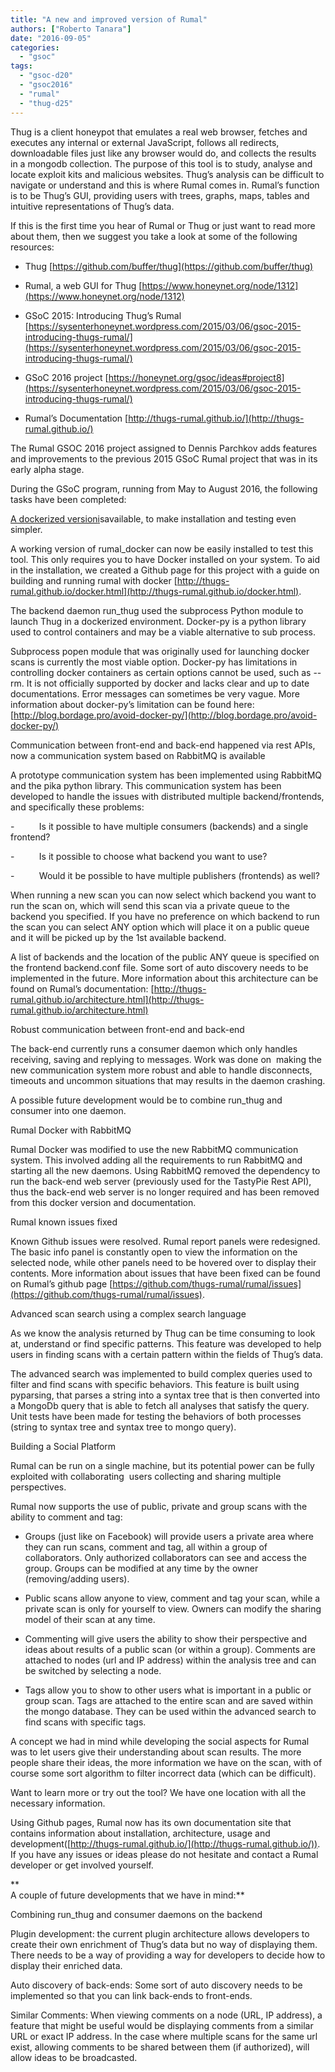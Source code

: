 ```yaml
---
title: "A new and improved version of Rumal"
authors: ["Roberto Tanara"]
date: "2016-09-05"
categories: 
  - "gsoc"
tags: 
  - "gsoc-d20"
  - "gsoc2016"
  - "rumal"
  - "thug-d25"
---
```


Thug is a client honeypot that emulates a real web browser, fetches and executes any internal or external JavaScript, follows all redirects, downloadable files just like any browser would do, and collects the results in a mongodb collection. The purpose of this tool is to study, analyse and locate exploit kits and malicious websites. Thug’s analysis can be difficult to navigate or understand and this is where Rumal comes in. Rumal’s function is to be Thug’s GUI, providing users with trees, graphs, maps, tables and intuitive representations of Thug’s data.

If this is the first time you hear of Rumal or Thug or just want to read more about them, then we suggest you take a look at some of the following resources:

- Thug [https://github.com/buffer/thug](https://github.com/buffer/thug)
    

- Rumal, a web GUI for Thug [https://www.honeynet.org/node/1312](https://www.honeynet.org/node/1312)
    
- GSoC 2015: Introducing Thug’s Rumal [https://sysenterhoneynet.wordpress.com/2015/03/06/gsoc-2015-introducing-thugs-rumal/](https://sysenterhoneynet.wordpress.com/2015/03/06/gsoc-2015-introducing-thugs-rumal/)
    
- GSoC 2016 project [https://honeynet.org/gsoc/ideas#project8](https://sysenterhoneynet.wordpress.com/2015/03/06/gsoc-2015-introducing-thugs-rumal/)
    
- Rumal’s Documentation [http://thugs-rumal.github.io/](http://thugs-rumal.github.io/)
    

The Rumal GSOC 2016 project assigned to Dennis Parchkov adds features and improvements to the previous 2015 GSoC Rumal project that was in its early alpha stage.

During the GSoC program, running from May to August 2016, the following tasks have been completed:

[A dockerized version](https://github.com/thugs-rumal/rumal_docker)[i](https://github.com/thugs-rumal/rumal_docker)savailable[,](https://github.com/thugs-rumal/rumal_docker) to make installation and testing even simpler.

A working version of rumal\_docker can now be easily installed to test this tool. This only requires you to have Docker installed on your system. To aid in the installation, we created a Github page for this project with a guide on building and running rumal with docker [http://thugs-rumal.github.io/docker.html](http://thugs-rumal.github.io/docker.html).

The backend daemon run\_thug used the subprocess Python module to launch Thug in a dockerized environment. Docker-py is a python library used to control containers and may be a viable alternative to sub process.

Subprocess popen module that was originally used for launching docker scans is currently the most viable option. Docker-py has limitations in controlling docker containers as certain options cannot be used, such as --rm. It is not officially supported by docker and lacks clear and up to date documentations. Error messages can sometimes be very vague. More information about docker-py’s limitation can be found here:[http://blog.bordage.pro/avoid-docker-py/](http://blog.bordage.pro/avoid-docker-py/)

Communication between front-end and back-end happened via rest APIs, now a communication system based on RabbitMQ is available

A prototype communication system has been implemented using RabbitMQ and the pika python library. This communication system has been developed to handle the issues with distributed multiple backend/frontends, and specifically these problems:

\-          Is it possible to have multiple consumers (backends) and a single frontend?

\-          Is it possible to choose what backend you want to use?

\-          Would it be possible to have multiple publishers (frontends) as well?

 When running a new scan you can now select which backend you want to run the scan on, which will send this scan via a private queue to the backend you specified. If you have no preference on which backend to run the scan you can select ANY option which will place it on a public queue and it will be picked up by the 1st available backend.

A list of backends and the location of the public ANY queue is specified on the frontend backend.conf file. Some sort of auto discovery needs to be implemented in the future. More information about this architecture can be found on Rumal’s documentation: [http://thugs-rumal.github.io/architecture.html](http://thugs-rumal.github.io/architecture.html)

Robust communication between front-end and back-end

The back-end currently runs a consumer daemon which only handles receiving, saving and replying to messages. Work was done on  making the new communication system more robust and able to handle disconnects, timeouts and uncommon situations that may results in the daemon crashing.

A possible future development would be to combine run\_thug and consumer into one daemon.

Rumal Docker with RabbitMQ

Rumal Docker was modified to use the new RabbitMQ communication system. This involved adding all the requirements to run RabbitMQ and starting all the new daemons. Using RabbitMQ removed the dependency to run the back-end web server (previously used for the TastyPie Rest API), thus the back-end web server is no longer required and has been removed from this docker version and documentation.

Rumal known issues fixed

Known Github issues were resolved. Rumal report panels were redesigned. The basic info panel is constantly open to view the information on the selected node, while other panels need to be hovered over to display their contents. More information about issues that have been fixed can be found on Rumal’s github page [https://github.com/thugs-rumal/rumal/issues](https://github.com/thugs-rumal/rumal/issues).

Advanced scan search using a complex search language

 As we know the analysis returned by Thug can be time consuming to look at, understand or find specific patterns. This feature was developed to help users in finding scans with a certain pattern within the fields of Thug’s data.

The advanced search was implemented to build complex queries used to filter and find scans with specific behaviors. This feature is built using pyparsing, that parses a string into a syntax tree that is then converted into a MongoDb query that is able to fetch all analyses that satisfy the query. Unit tests have been made for testing the behaviors of both processes (string to syntax tree and syntax tree to mongo query).  
  

Building a Social Platform

 Rumal can be run on a single machine, but its potential power can be fully exploited with collaborating  users collecting and sharing multiple perspectives.

Rumal now supports the use of public, private and group scans with the ability to comment and tag:

- Groups (just like on Facebook) will provide users a private area where they can run scans, comment and tag, all within a group of collaborators. Only authorized collaborators can see and access the group. Groups can be modified at any time by the owner (removing/adding users).
    
- Public scans allow anyone to view, comment and tag your scan, while a private scan is only for yourself to view. Owners can modify the sharing model of their scan at any time.
    
- Commenting will give users the ability to show their perspective and ideas about results of a public scan (or within a group). Comments are attached to nodes (url and IP address) within the analysis tree and can be switched by selecting a node.
    

- Tags allow you to show to other users what is important in a public or group scan. Tags are attached to the entire scan and are saved within the mongo database. They can be used within the advanced search to find scans with specific tags. 
    

 A concept we had in mind while developing the social aspects for Rumal was to let users give their understanding about scan results. The more people share their ideas, the more information we have on the scan, with of course some sort algorithm to filter incorrect data (which can be difficult).

Want to learn more or try out the tool? We have one location with all the necessary information.

Using Github pages, Rumal now has its own documentation site that contains information about installation, architecture, usage and development([http://thugs-rumal.github.io/](http://thugs-rumal.github.io/)). If you have any issues or ideas please do not hesitate and contact a Rumal developer or get involved yourself. 

**  
A couple of future developments that we have in mind:**

Combining run\_thug and consumer daemons on the backend

Plugin development: the current plugin architecture allows developers to create their own enrichment of Thug’s data but no way of displaying them. There needs to be a way of providing a way for developers to decide how to display their enriched data.

Auto discovery of back-ends: Some sort of auto discovery needs to be implemented so that you can link back-ends to front-ends.

Similar Comments: When viewing comments on a node (URL, IP address), a feature that might be useful would be displaying comments from a similar URL or exact IP address. In the case where multiple scans for the same url exist, allowing comments to be shared between them (if authorized), will allow ideas to be broadcasted.
